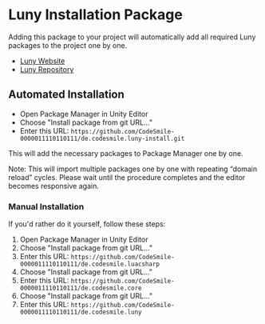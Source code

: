 # Luny Installation Package
Adding this package to your project will automatically add all required Luny packages to the project one by one.

- [Luny Website](https://lunyscript.com)
- [Luny Repository](https://github.com/CodeSmile-0000011110110111/de.codesmile.luny) 

## Automated Installation

- Open Package Manager in Unity Editor
- Choose "Install package from git URL..."
- Enter this URL: `https://github.com/CodeSmile-0000011110110111/de.codesmile.luny-install.git`

This will add the necessary packages to Package Manager one by one.

Note: This will import multiple packages one by one with repeating “domain reload” cycles. Please wait until the procedure completes and the editor becomes responsive again.

### Manual Installation

If you'd rather do it yourself, follow these steps:

1. Open Package Manager in Unity Editor
2. Choose "Install package from git URL..."
3. Enter this URL: `https://github.com/CodeSmile-0000011110110111/de.codesmile.luacsharp`
4. Choose "Install package from git URL..."
5. Enter this URL: `https://github.com/CodeSmile-0000011110110111/de.codesmile.core`
6. Choose "Install package from git URL..."
7. Enter this URL: `https://github.com/CodeSmile-0000011110110111/de.codesmile.luny`
